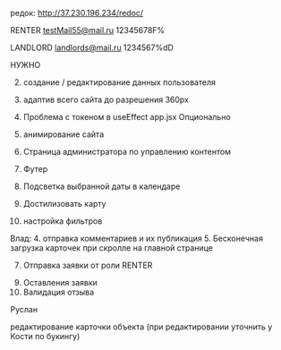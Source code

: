 



редок: http://37.230.196.234/redoc/


RENTER
testMail55@mail.ru
12345678F%


LANDLORD
landlords@mail.ru
1234567%dD


НУЖНО

2. создание / редактирование данных пользователя
3. адаптив всего сайта до разрешения 360px

11. Проблема с токеном в useEffect app.jsx
Опционально
1. анимирование сайта
2. Страница администратора по управлению контентом
3. Футер
4. Подсветка выбранной даты в календаре
5. Достилизовать карту
6. настройка фильтров

Влад:
4. отправка комментариев и их публикация 
5. Бесконечная загрузка карточек при скролле на главной странице
<!-- 6. Валидация пароля на странице регистрации Минимум 8 символов, буквы и цифры, не похож на почту. Ну и не из 20000 самых популярных паролей. -->
7. Отправка заявки от роли RENTER
<!-- 8. Ограничение на добавление изображений больше 1mb -->
9. Оставления заявки
10. Валидация отзыва

Руслан
<!-- 1. создание / -->
 редактирование карточки объекта (при редактировании уточнить у Кости по букингу)